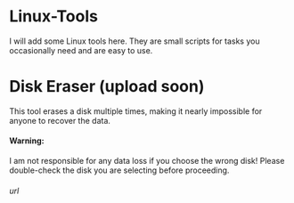 # Linux-Tools
I will add some Linux tools here. They are small scripts for tasks you occasionally need and are easy to use.

# Disk Eraser (upload soon)
This tool erases a disk multiple times, making it nearly impossible for anyone to recover the data.    
#### Warning:
I am not responsible for any data loss if you choose the wrong disk!
Please double-check the disk you are selecting before proceeding.
###### url
